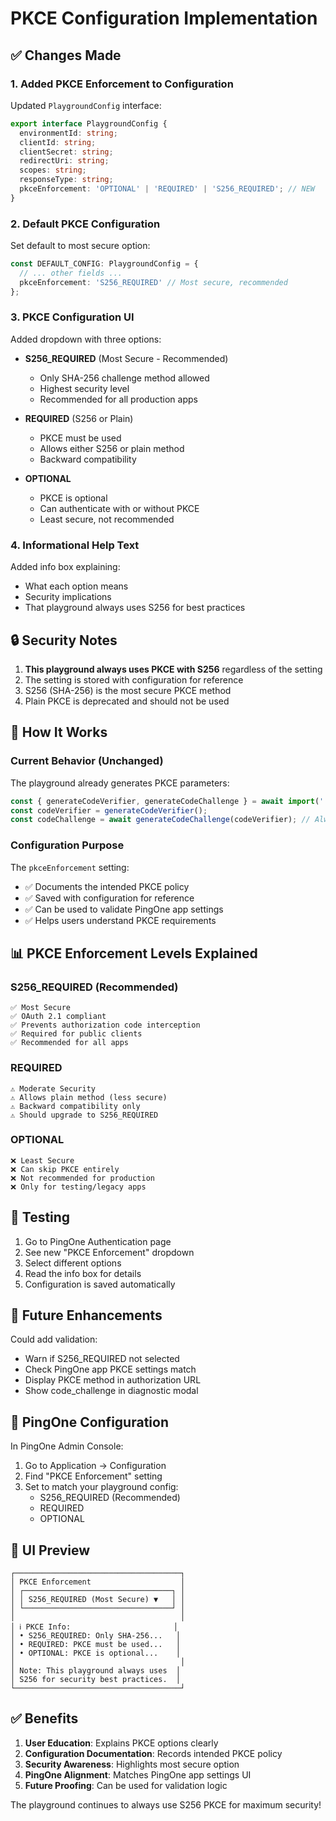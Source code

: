 # PKCE Configuration Implementation

## ✅ Changes Made

### 1. **Added PKCE Enforcement to Configuration**

Updated `PlaygroundConfig` interface:
```typescript
export interface PlaygroundConfig {
  environmentId: string;
  clientId: string;
  clientSecret: string;
  redirectUri: string;
  scopes: string;
  responseType: string;
  pkceEnforcement: 'OPTIONAL' | 'REQUIRED' | 'S256_REQUIRED'; // NEW
}
```

### 2. **Default PKCE Configuration**

Set default to most secure option:
```typescript
const DEFAULT_CONFIG: PlaygroundConfig = {
  // ... other fields ...
  pkceEnforcement: 'S256_REQUIRED' // Most secure, recommended
};
```

### 3. **PKCE Configuration UI**

Added dropdown with three options:
- **S256_REQUIRED** (Most Secure - Recommended)
  - Only SHA-256 challenge method allowed
  - Highest security level
  - Recommended for all production apps
  
- **REQUIRED** (S256 or Plain)
  - PKCE must be used
  - Allows either S256 or plain method
  - Backward compatibility
  
- **OPTIONAL**
  - PKCE is optional
  - Can authenticate with or without PKCE
  - Least secure, not recommended

### 4. **Informational Help Text**

Added info box explaining:
- What each option means
- Security implications
- That playground always uses S256 for best practices

## 🔒 Security Notes

1. **This playground always uses PKCE with S256** regardless of the setting
2. The setting is stored with configuration for reference
3. S256 (SHA-256) is the most secure PKCE method
4. Plain PKCE is deprecated and should not be used

## 🎯 How It Works

### Current Behavior (Unchanged)
The playground already generates PKCE parameters:
```typescript
const { generateCodeVerifier, generateCodeChallenge } = await import('../utils/oauth');
const codeVerifier = generateCodeVerifier();
const codeChallenge = await generateCodeChallenge(codeVerifier); // Always S256
```

### Configuration Purpose
The `pkceEnforcement` setting:
- ✅ Documents the intended PKCE policy
- ✅ Saved with configuration for reference
- ✅ Can be used to validate PingOne app settings
- ✅ Helps users understand PKCE requirements

## 📊 PKCE Enforcement Levels Explained

### S256_REQUIRED (Recommended)
```
✅ Most Secure
✅ OAuth 2.1 compliant
✅ Prevents authorization code interception
✅ Required for public clients
✅ Recommended for all apps
```

### REQUIRED
```
⚠️ Moderate Security
⚠️ Allows plain method (less secure)
⚠️ Backward compatibility only
⚠️ Should upgrade to S256_REQUIRED
```

### OPTIONAL
```
❌ Least Secure
❌ Can skip PKCE entirely
❌ Not recommended for production
❌ Only for testing/legacy apps
```

## 🧪 Testing

1. Go to PingOne Authentication page
2. See new "PKCE Enforcement" dropdown
3. Select different options
4. Read the info box for details
5. Configuration is saved automatically

## 🔄 Future Enhancements

Could add validation:
- Warn if S256_REQUIRED not selected
- Check PingOne app PKCE settings match
- Display PKCE method in authorization URL
- Show code_challenge in diagnostic modal

## 📝 PingOne Configuration

In PingOne Admin Console:
1. Go to Application → Configuration
2. Find "PKCE Enforcement" setting
3. Set to match your playground config:
   - S256_REQUIRED (Recommended)
   - REQUIRED
   - OPTIONAL

## 🎨 UI Preview

```
┌─────────────────────────────────────┐
│ PKCE Enforcement                    │
│ ┌─────────────────────────────────┐ │
│ │ S256_REQUIRED (Most Secure) ▼   │ │
│ └─────────────────────────────────┘ │
│                                     │
│ ℹ️ PKCE Info:                       │
│ • S256_REQUIRED: Only SHA-256...   │
│ • REQUIRED: PKCE must be used...   │
│ • OPTIONAL: PKCE is optional...    │
│                                     │
│ Note: This playground always uses  │
│ S256 for security best practices.  │
└─────────────────────────────────────┘
```

## ✅ Benefits

1. **User Education**: Explains PKCE options clearly
2. **Configuration Documentation**: Records intended PKCE policy
3. **Security Awareness**: Highlights most secure option
4. **PingOne Alignment**: Matches PingOne app settings UI
5. **Future Proofing**: Can be used for validation logic

The playground continues to always use S256 PKCE for maximum security!
